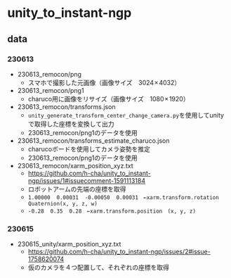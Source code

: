 # unity_to_instant-ngp
## data
### 230613
- 230613_remocon/png   
  - スマホで撮影した元画像（画像サイズ　3024 × 4032）   
- 230613_remocon/png1   
  -  charuco用に画像をリサイズ（画像サイズ　1080 × 1920）   
- 230613_remocon/transforms.json   
  - `unity_generate_transform_center_change_camera.py`を使用してunityで取得した座標を変換して出力   
  - 230613_remocon/png1のデータを使用   
- 230613_remocon/transforms_estimate_charuco.json   
  - charucoボードを使用してカメラ姿勢を推定   
  - 230613_remocon/png1のデータを使用   
- 230613_remocon/xarm_position_xyz.txt
  -  https://github.com/h-cha/unity_to_instant-ngp/issues/1#issuecomment-1591113184
  -  ロボットアームの先端の座標を取得
  -  `1.00000  0.00031  -0.00050  0.00031　←xarm.transform.rotation　Quaternion(x, y, z, w)`
  -  `-0.28  0.35  0.28　←xarm.transform.position　(x, y, z)`

### 230615
- 230615_unity/xarm_position_xyz.txt
  -  https://github.com/h-cha/unity_to_instant-ngp/issues/2#issue-1758620074
  -  仮のカメラを４つ配置して、それぞれの座標を取得
